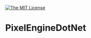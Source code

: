 [![The MIT License](https://img.shields.io/badge/license-MIT-orange.svg?style=flat-square)](http://opensource.org/licenses/MIT)

# PixelEngineDotNet
